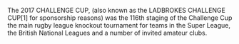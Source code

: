 The 2017 CHALLENGE CUP, (also known as the LADBROKES CHALLENGE CUP[1] for sponsorship reasons) was the 116th staging of the Challenge Cup the main rugby league knockout tournament for teams in the Super League, the British National Leagues and a number of invited amateur clubs.
